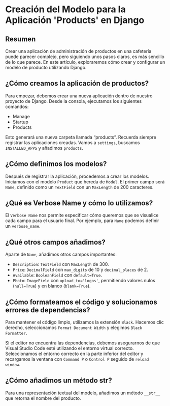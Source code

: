 # Creación del Modelo para la Aplicación 'Products' en Django

## Resumen

Crear una aplicación de administración de productos en una cafetería puede parecer complejo, pero siguiendo unos pasos claros, es más sencillo de lo que parece. En este artículo, exploraremos cómo crear y configurar un modelo de producto utilizando Django.

## ¿Cómo creamos la aplicación de productos?

Para empezar, debemos crear una nueva aplicación dentro de nuestro proyecto de Django. Desde la consola, ejecutamos los siguientes comandos:

* Manage
* Startup
* Products

Esto generará una nueva carpeta llamada “products”. Recuerda siempre registrar las aplicaciones creadas. Vamos a `settings`, buscamos `INSTALLED_APPS` y añadimos `products`.

## ¿Cómo definimos los modelos?

Después de registrar la aplicación, procedemos a crear los modelos. Iniciamos con el modelo `Product` que hereda de `Model`. El primer campo será `Name`, definido como un `TextField` con un `MaxLength` de 200 caracteres.

## ¿Qué es Verbose Name y cómo lo utilizamos?

El `Verbose Name` nos permite especificar cómo queremos que se visualice cada campo para el usuario final. Por ejemplo, para `Name` podemos definir un `verbose_name`.

## ¿Qué otros campos añadimos?

Aparte de `Name`, añadimos otros campos importantes:

* `Description`: `TextField` con `MaxLength` de 300.
* `Price`: `DecimalField` con `max_digits` de 10 y `decimal_places` de 2.
* `Available`: `BooleanField` con `default=True`.
* `Photo`: `ImageField` con `upload_to='logos'`, permitiendo valores nulos (`null=True`) y en blanco (`blank=True`).

## ¿Cómo formateamos el código y solucionamos errores de dependencias?

Para mantener el código limpio, utilizamos la extensión `Black`. Hacemos clic derecho, seleccionamos `Format Document Width` y elegimos `Black Formatter`.

Si el editor no encuentra las dependencias, debemos asegurarnos de que Visual Studio Code esté utilizando el entorno virtual correcto. Seleccionamos el entorno correcto en la parte inferior del editor y recargamos la ventana con `Command P` o `Control P` seguido de `reload window`.

## ¿Cómo añadimos un método str?

Para una representación textual del modelo, añadimos un método `__str__` que retorna el nombre del producto.